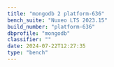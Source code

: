 ```yaml
---
title: "mongodb 2 platform-636"
bench_suite: "Nuxeo LTS 2023.15"
build_number: "platform-636"
dbprofile: "mongodb"
classifier: ""
date: 2024-07-22T12:27:35
type: "bench"
---
```

